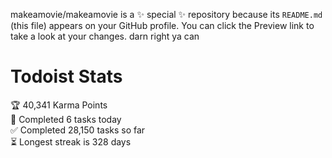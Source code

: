 makeamovie/makeamovie is a ✨ special ✨ repository because its `README.md` (this file) appears on your GitHub profile.
You can click the Preview link to take a look at your changes. darn right ya can

# Todoist Stats

<!-- TODO-IST:START -->
🏆  40,341 Karma Points           
🌸  Completed 6 tasks today           
✅  Completed 28,150 tasks so far           
⏳  Longest streak is 328 days
<!-- TODO-IST:END -->